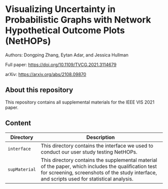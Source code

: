 # Visualizing Uncertainty in Probabilistic Graphs with Network Hypothetical Outcome Plots (NetHOPs)

Authors: Dongping Zhang, Eytan Adar, and Jessica Hullman

Full paper: <https://doi.org/10.1109/TVCG.2021.3114679>

arXiv: <https://arxiv.org/abs/2108.09870>

## About this repository

This repository contains all supplemental materials for the IEEE VIS 2021 paper.

## Content

| Directory     | Description                                                                                                                                                                                         |
| ------------- | --------------------------------------------------------------------------------------------------------------------------------------------------------------------------------------------------- |
| `interface`   | This directory contains the interface we used to conduct our user study testing NetHOPs.                                                                                                            |
| `supMaterial` | This directory contains the supplemental material of the paper, which includes the qualification test for screening, screenshots of the study interface, and scripts used for statistical analysis. |
